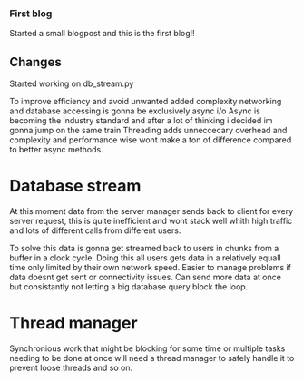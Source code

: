 ### First blog

Started a small blogpost and this is the first blog!!

## Changes
Started working on db_stream.py 

To improve efficiency and avoid unwanted added complexity networking and database accessing is gonna be exclusively async i/o
Async is becoming the industry standard and after a lot of thinking i decided im gonna jump on the same train
Threading adds unneccecary overhead and complexity and performance wise wont make a ton of difference compared to better async methods. 

# Database stream
At this moment data from the server manager sends back to client for every server request, this is quite inefficient and wont stack well whith high traffic and lots of different calls from different users.

To solve this data is gonna get streamed back to users in chunks from a buffer in a clock cycle. 
Doing this all users gets data in a relatively equall time only limited by their own network speed.
Easier to manage problems if data doesnt get sent or connectivity issues.
Can send more data at once but consistantly not letting a big database query block the loop. 

# Thread manager
Synchronious work that might be blocking for some time or multiple tasks needing to be done at once will need a thread manager to safely handle it to prevent loose threads and so on. 

